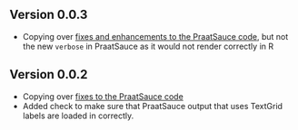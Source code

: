 ## Version 0.0.3

* Copying over [fixes and enhancements to the PraatSauce code](https://github.com/kirbyj/praatsauce/commit/559e0f43af69751dc27bdf82477a44edce7d0566), but not the new `verbose` in PraatSauce as it would not render correctly in R

## Version 0.0.2

* Copying over [fixes to the PraatSauce code](https://github.com/kirbyj/praatsauce/commit/973bf5975f55152a0106e87799b52f1b0bb3313d)
* Added check to make sure that PraatSauce output that uses TextGrid labels are loaded in correctly.
